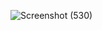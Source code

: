 ![Screenshot (530)](https://github.com/maham1033/Memoization-and-useCallback/assets/109579257/1d1cc368-c1a7-41c0-b346-430c71525cb0)
